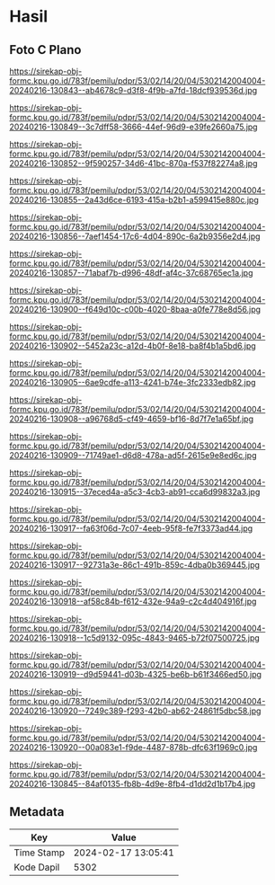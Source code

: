 # Hasil

## Foto C Plano

https://sirekap-obj-formc.kpu.go.id/783f/pemilu/pdpr/53/02/14/20/04/5302142004004-20240216-130843--ab4678c9-d3f8-4f9b-a7fd-18dcf939536d.jpg

https://sirekap-obj-formc.kpu.go.id/783f/pemilu/pdpr/53/02/14/20/04/5302142004004-20240216-130849--3c7dff58-3666-44ef-96d9-e39fe2660a75.jpg

https://sirekap-obj-formc.kpu.go.id/783f/pemilu/pdpr/53/02/14/20/04/5302142004004-20240216-130852--9f590257-34d6-41bc-870a-f537f82274a8.jpg

https://sirekap-obj-formc.kpu.go.id/783f/pemilu/pdpr/53/02/14/20/04/5302142004004-20240216-130855--2a43d6ce-6193-415a-b2b1-a599415e880c.jpg

https://sirekap-obj-formc.kpu.go.id/783f/pemilu/pdpr/53/02/14/20/04/5302142004004-20240216-130856--7aef1454-17c6-4d04-890c-6a2b9356e2d4.jpg

https://sirekap-obj-formc.kpu.go.id/783f/pemilu/pdpr/53/02/14/20/04/5302142004004-20240216-130857--71abaf7b-d996-48df-af4c-37c68765ec1a.jpg

https://sirekap-obj-formc.kpu.go.id/783f/pemilu/pdpr/53/02/14/20/04/5302142004004-20240216-130900--f649d10c-c00b-4020-8baa-a0fe778e8d56.jpg

https://sirekap-obj-formc.kpu.go.id/783f/pemilu/pdpr/53/02/14/20/04/5302142004004-20240216-130902--5452a23c-a12d-4b0f-8e18-ba8f4b1a5bd6.jpg

https://sirekap-obj-formc.kpu.go.id/783f/pemilu/pdpr/53/02/14/20/04/5302142004004-20240216-130905--6ae9cdfe-a113-4241-b74e-3fc2333edb82.jpg

https://sirekap-obj-formc.kpu.go.id/783f/pemilu/pdpr/53/02/14/20/04/5302142004004-20240216-130908--a96768d5-cf49-4659-bf16-8d7f7e1a65bf.jpg

https://sirekap-obj-formc.kpu.go.id/783f/pemilu/pdpr/53/02/14/20/04/5302142004004-20240216-130909--71749ae1-d6d8-478a-ad5f-2615e9e8ed6c.jpg

https://sirekap-obj-formc.kpu.go.id/783f/pemilu/pdpr/53/02/14/20/04/5302142004004-20240216-130915--37eced4a-a5c3-4cb3-ab91-cca6d99832a3.jpg

https://sirekap-obj-formc.kpu.go.id/783f/pemilu/pdpr/53/02/14/20/04/5302142004004-20240216-130917--fa63f06d-7c07-4eeb-95f8-fe7f3373ad44.jpg

https://sirekap-obj-formc.kpu.go.id/783f/pemilu/pdpr/53/02/14/20/04/5302142004004-20240216-130917--92731a3e-86c1-491b-859c-4dba0b369445.jpg

https://sirekap-obj-formc.kpu.go.id/783f/pemilu/pdpr/53/02/14/20/04/5302142004004-20240216-130918--af58c84b-f612-432e-94a9-c2c4d404916f.jpg

https://sirekap-obj-formc.kpu.go.id/783f/pemilu/pdpr/53/02/14/20/04/5302142004004-20240216-130918--1c5d9132-095c-4843-9465-b72f07500725.jpg

https://sirekap-obj-formc.kpu.go.id/783f/pemilu/pdpr/53/02/14/20/04/5302142004004-20240216-130919--d9d59441-d03b-4325-be6b-b61f3466ed50.jpg

https://sirekap-obj-formc.kpu.go.id/783f/pemilu/pdpr/53/02/14/20/04/5302142004004-20240216-130920--7249c389-f293-42b0-ab62-24861f5dbc58.jpg

https://sirekap-obj-formc.kpu.go.id/783f/pemilu/pdpr/53/02/14/20/04/5302142004004-20240216-130920--00a083e1-f9de-4487-878b-dfc63f1969c0.jpg

https://sirekap-obj-formc.kpu.go.id/783f/pemilu/pdpr/53/02/14/20/04/5302142004004-20240216-130845--84af0135-fb8b-4d9e-8fb4-d1dd2d1b17b4.jpg


## Metadata

| Key        | Value               |
| ---------- | ------------------- |
| Time Stamp | 2024-02-17 13:05:41 |
| Kode Dapil | 5302                |



